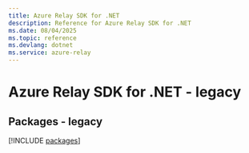 ```yaml
---
title: Azure Relay SDK for .NET
description: Reference for Azure Relay SDK for .NET
ms.date: 08/04/2025
ms.topic: reference
ms.devlang: dotnet
ms.service: azure-relay
---
```

# Azure Relay SDK for .NET - legacy
## Packages - legacy
[!INCLUDE [packages](relay-index.md)]
